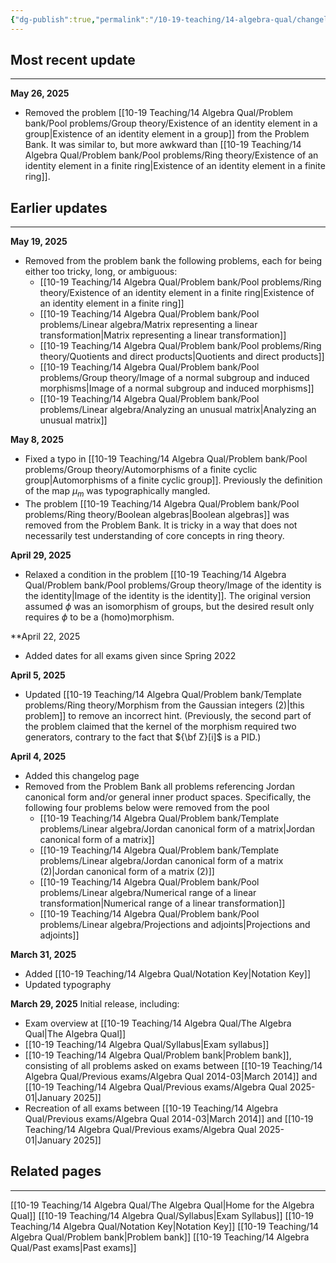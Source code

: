```yaml
---
{"dg-publish":true,"permalink":"/10-19-teaching/14-algebra-qual/changelog/","updated":"2025-05-20T15:24:48-07:00"}
---
```


## Most recent update
---

**May 26, 2025**
- Removed the problem [[10-19 Teaching/14 Algebra Qual/Problem bank/Pool problems/Group theory/Existence of an identity element in a group\|Existence of an identity element in a group]] from the Problem Bank. It was similar to, but more awkward than [[10-19 Teaching/14 Algebra Qual/Problem bank/Pool problems/Ring theory/Existence of an identity element in a finite ring\|Existence of an identity element in a finite ring]].

## Earlier updates
---

**May 19, 2025**
- Removed from the problem bank the following problems, each for being either too tricky, long, or ambiguous:
	- [[10-19 Teaching/14 Algebra Qual/Problem bank/Pool problems/Ring theory/Existence of an identity element in a finite ring\|Existence of an identity element in a finite ring]]
	- [[10-19 Teaching/14 Algebra Qual/Problem bank/Pool problems/Linear algebra/Matrix representing a linear transformation\|Matrix representing a linear transformation]]
	- [[10-19 Teaching/14 Algebra Qual/Problem bank/Pool problems/Ring theory/Quotients and direct products\|Quotients and direct products]]
	- [[10-19 Teaching/14 Algebra Qual/Problem bank/Pool problems/Group theory/Image of a normal subgroup and induced morphisms\|Image of a normal subgroup and induced morphisms]]
	- [[10-19 Teaching/14 Algebra Qual/Problem bank/Pool problems/Linear algebra/Analyzing an unusual matrix\|Analyzing an unusual matrix]]

**May 8, 2025**
- Fixed a typo in [[10-19 Teaching/14 Algebra Qual/Problem bank/Pool problems/Group theory/Automorphisms of a finite cyclic group\|Automorphisms of a finite cyclic group]]. Previously the definition of the map $\mu_m$ was typographically mangled.
- The problem [[10-19 Teaching/14 Algebra Qual/Problem bank/Pool problems/Ring theory/Boolean algebras\|Boolean algebras]] was removed from the Problem Bank. It is tricky in a way that does not necessarily test understanding of core concepts in ring theory.

**April 29, 2025**
- Relaxed a condition in the problem [[10-19 Teaching/14 Algebra Qual/Problem bank/Pool problems/Group theory/Image of the identity is the identity\|Image of the identity is the identity]]. The original version assumed $\phi$ was an isomorphism of groups, but the desired result only requires $\phi$ to be a (homo)morphism.

**April 22, 2025
- Added dates for all exams given since Spring 2022

**April 5, 2025**
- Updated [[10-19 Teaching/14 Algebra Qual/Problem bank/Template problems/Ring theory/Morphism from the Gaussian integers (2)\|this problem]] to remove an incorrect hint. (Previously, the second part of the problem claimed that the kernel of the morphism required two generators, contrary to the fact that ${\bf Z}[i]$ is a PID.)

**April 4, 2025**
- Added this changelog page
- Removed from the Problem Bank all problems referencing Jordan canonical form and/or general inner product spaces. Specifically, the following four problems below were removed from the pool
	- [[10-19 Teaching/14 Algebra Qual/Problem bank/Template problems/Linear algebra/Jordan canonical form of a matrix\|Jordan canonical form of a matrix]]
	- [[10-19 Teaching/14 Algebra Qual/Problem bank/Template problems/Linear algebra/Jordan canonical form of a matrix (2)\|Jordan canonical form of a matrix (2)]]
	- [[10-19 Teaching/14 Algebra Qual/Problem bank/Pool problems/Linear algebra/Numerical range of a linear transformation\|Numerical range of a linear transformation]]
	- [[10-19 Teaching/14 Algebra Qual/Problem bank/Pool problems/Linear algebra/Projections and adjoints\|Projections and adjoints]]


**March 31, 2025**
- Added [[10-19 Teaching/14 Algebra Qual/Notation Key\|Notation Key]]
- Updated typography


**March 29, 2025**
Initial release, including:
- Exam overview at [[10-19 Teaching/14 Algebra Qual/The Algebra Qual\|The Algebra Qual]]
- [[10-19 Teaching/14 Algebra Qual/Syllabus\|Exam syllabus]]
- [[10-19 Teaching/14 Algebra Qual/Problem bank\|Problem bank]], consisting of all problems asked on exams between [[10-19 Teaching/14 Algebra Qual/Previous exams/Algebra Qual 2014-03\|March 2014]] and [[10-19 Teaching/14 Algebra Qual/Previous exams/Algebra Qual 2025-01\|January 2025]]
- Recreation of all exams between [[10-19 Teaching/14 Algebra Qual/Previous exams/Algebra Qual 2014-03\|March 2014]] and [[10-19 Teaching/14 Algebra Qual/Previous exams/Algebra Qual 2025-01\|January 2025]]

## Related pages
---

[[10-19 Teaching/14 Algebra Qual/The Algebra Qual\|Home for the Algebra Qual]]
[[10-19 Teaching/14 Algebra Qual/Syllabus\|Exam Syllabus]]
[[10-19 Teaching/14 Algebra Qual/Notation Key\|Notation Key]]
[[10-19 Teaching/14 Algebra Qual/Problem bank\|Problem bank]]
[[10-19 Teaching/14 Algebra Qual/Past exams\|Past exams]]
